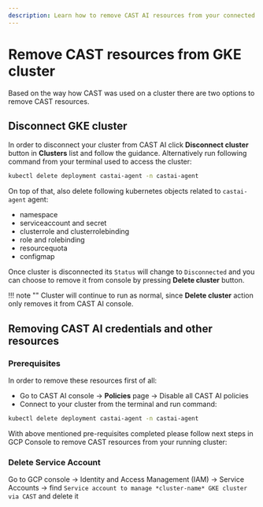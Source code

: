 ```yaml
---
description: Learn how to remove CAST AI resources from your connected GKE cluster.
---
```


# Remove CAST resources from GKE cluster

Based on the way how CAST was used on a cluster there are two options to remove CAST resources.

## Disconnect GKE cluster

In order to disconnect your cluster from CAST AI click **Disconnect cluster** button in **Clusters** list and follow the guidance.  Alternatively run following command from your terminal used to access the cluster:

```bash
kubectl delete deployment castai-agent -n castai-agent
```

On top of that, also delete following kubernetes objects related to `castai-agent` agent:

- namespace
- serviceaccount and secret
- clusterrole and clusterrolebinding
- role and rolebinding
- resourcequota
- configmap

Once cluster is disconnected its `Status` will change to `Disconnected` and you can choose to remove it from console by pressing **Delete cluster** button.

!!! note ""
    Cluster will continue to run as normal, since **Delete cluster** action only removes it from CAST AI console.

## Removing CAST AI credentials and other resources

### Prerequisites

In order to remove these resources first of all:

- Go to CAST AI console → **Policies** page → Disable all CAST AI policies
- Connect to your cluster from the terminal and run command:

```bash
kubectl delete deployment castai-agent -n castai-agent
```

With above mentioned pre-requisites completed please follow next steps in GCP Console to remove CAST resources from your running cluster:

### Delete Service Account

Go to GCP console → Identity and Access Management (IAM) → Service Accounts → find `Service account to manage *cluster-name* GKE cluster via CAST` and delete it
